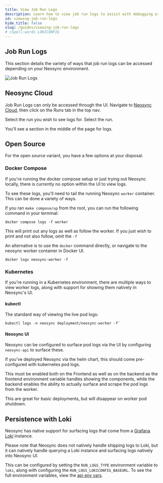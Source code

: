 ```yaml
---
title: View Job Run Logs
description: Learn how to view job run logs to assist with debugging or to view more details of the job run
id: viewing-job-run-logs
hide_title: false
slug: /guides/viewing-job-run-logs
# cSpell:words LOKICONFIG
---
```


## Job Run Logs

This section details the variety of ways that job run logs can be accessed depending on your Neosync environment.

![Job Run Logs](/img/runlogs.png)

## Neosync Cloud

Job Run Logs can only be accessed through the UI.
Navigate to [Neosync Cloud](https://app.neosync.dev), then click on the Runs tab in the top nav.

Select the run you wish to see logs for. Select the run.

You'll see a section in the middle of the page for logs.

## Open Source

For the open source variant, you have a few options at your disposal.

### Docker Compose

If you're running the docker compose setup or just trying out Neosync locally, there is currently no option within the UI to view logs.

To see these logs, you'll need to tail the running Neosync `worker` container.
This can be done a variety of ways.

If you ran `make compose/up` from the root, you can run the following command in your terminal:

```console
docker compose logs -f worker
```

This will print out any logs as well as follow the worker. If you just wish to print and not also follow, omit the `-f`

An alternative is to use the `docker` command directly, or navigate to the neosync worker container in Docker UI.

```console
docker logs neosync-worker -f
```

### Kubernetes

If you're running in a Kubernetes environment, there are multiple ways to view worker logs, along with support for showing them natively in Neosync's UI.

#### kubectl

The standard way of viewing the live pod logs:

```console
kubectl logs -n neosync deployment/neosync-worker -f`
```

#### Neosync UI

Neosync can be configured to surface pod logs via the UI by configuring `neosync-api` to surface these.

If you've deployed Neosync via the helm chart, this should come pre-configured with kubernetes pod logs.

This must be enabled both on the Frontend as well as on the backend as the frontend environment variable handles showing the components, while the backend enables the ability to actually surface and scrape the pod logs from the worker.

This are great for basic deployments, but will disappear on worker pod shutdown.

## Persistence with Loki

Neosync has native support for surfacing logs that come from a [Grafana Loki](https://grafana.com/oss/loki/) instance.

Please note that Neosync does not natively handle shipping logs to Loki, but it can natively handle querying a Loki instance and surfacing logs natively into Neosync UI.

This can be configured by setting the `RUN_LOGS_TYPE` environment variable to `loki`, along with configuring the `RUN_LOGS_LOKICONFIG_BASEURL`.
To see the full environment variables, view the [api env vars](../deploy/environment-variables.md#backend-api).
